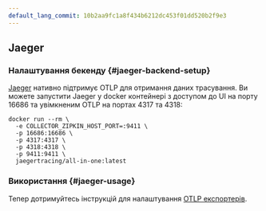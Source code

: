 ```yaml
---
default_lang_commit: 10b2aa9fc1a8f434b6212dc453f01dd520b2f9e3
---
```


## Jaeger

### Налаштування бекенду {#jaeger-backend-setup}

[Jaeger](https://www.jaegertracing.io/) нативно підтримує OTLP для отримання даних трасування. Ви можете запустити Jaeger у docker контейнері з доступом до UI на порту 16686 та увімкненим OTLP на портах 4317 та 4318:

```shell
docker run --rm \
  -e COLLECTOR_ZIPKIN_HOST_PORT=:9411 \
  -p 16686:16686 \
  -p 4317:4317 \
  -p 4318:4318 \
  -p 9411:9411 \
  jaegertracing/all-in-one:latest
```

### Використання {#jaeger-usage}

Тепер дотримуйтесь інструкцій для налаштування [OTLP експортерів](#otlp-dependencies).
